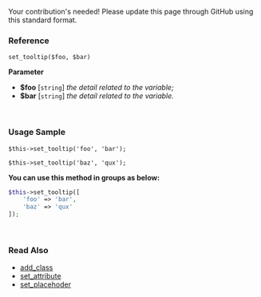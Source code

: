 Your contribution's needed!
Please update this page through GitHub using this standard format.

### Reference
`set_tooltip($foo, $bar)`

**Parameter**
* **$foo** [`string`] *the detail related to the variable;*
* **$bar** [`string`] *the detail related to the variable.*

&nbsp;

### Usage Sample
`$this->set_tooltip('foo', 'bar');`

`$this->set_tooltip('baz', 'qux');`

**You can use this method in groups as below:**
```php
$this->set_tooltip([
    'foo' => 'bar',
    'baz' => 'qux'
]);
```

&nbsp;

### Read Also
* [add_class](./add_class)
* [set_attribute](./set_attribute)
* [set_placehoder](./set_placehoder)
